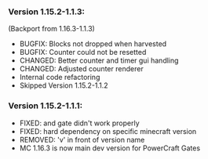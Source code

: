 ### Version 1.15.2-1.1.3:

(Backport from 1.16.3-1.1.3)
- BUGFIX: Blocks not dropped when harvested
- BUGFIX: Counter could not be resetted
- CHANGED: Better counter and timer gui handling
- CHANGED: Adjusted counter renderer
- Internal code refactoring
- Skipped Version 1.15.2-1.1.2

### Version 1.15.2-1.1.1:

- FIXED: and gate didn't work properly
- FIXED: hard dependency on specific minecraft version
- REMOVED: 'v' in front of version name
- MC 1.16.3 is now main dev version for PowerCraft Gates